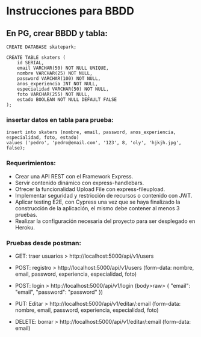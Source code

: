 # Instrucciones para BBDD

## En PG, crear BBDD y tabla:

```
CREATE DATABASE skatepark;

CREATE TABLE skaters (
    id SERIAL, 
    email VARCHAR(50) NOT NULL UNIQUE, 
    nombre VARCHAR(25) NOT NULL, 
    password VARCHAR(100) NOT NULL, 
    anos_experiencia INT NOT NULL, 
    especialidad VARCHAR(50) NOT NULL, 
    foto VARCHAR(255) NOT NULL, 
    estado BOOLEAN NOT NULL DEFAULT FALSE
);
```

### insertar datos en tabla para prueba:
```
insert into skaters (nombre, email, password, anos_experiencia, especialidad, foto, estado)
values ('pedro', 'pedro@email.com', '123', 8, 'oly', 'hjkjh.jpg', false);
```

### Requerimientos:

 - Crear una API REST con el Framework Express.
 - Servir contenido dinámico con express-handlebars.
 - Ofrecer la funcionalidad Upload File con express-fileupload.
 - Implementar seguridad y restricción de recursos o contenido con JWT.
 - Aplicar testing E2E, con Cypress una vez que se haya finalizado la construcción de la aplicación, el mismo debe contener al menos 3 pruebas.
 - Realizar la configuración necesaria del proyecto para ser desplegado en Heroku.


### Pruebas desde postman:

- GET: traer usuarios > http://localhost:5000/api/v1/users
- POST: registro > http://localhost:5000/api/v1/users (form-data: nombre, email, password, experiencia, especialidad, foto)
- POST: login > http://localhost:5000/api/v1/login (body>raw> {
    "email": "email",
    "password": "password"
})

- PUT: Editar > http://localhost:5000/api/v1/editar/:email (form-data: nombre, email, password, experiencia, especialidad, foto)

- DELETE: borrar > http://localhost:5000/api/v1/editar/:email  (form-data: email)